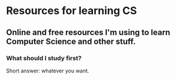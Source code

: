 # Resources for learning CS
## Online and free resources I'm using to learn Computer Science and other stuff.

### What should I study first?
Short answer: whatever you want.